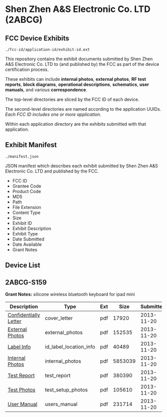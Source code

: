 # Shen Zhen A&S Electronic Co. LTD (2ABCG)
## FCC Device Exhibits

```
./fcc-id/application-id/exhibit-id.ext
```

This repository contains the exhibit documents submitted by Shen Zhen A&S Electronic Co. LTD to (and published by) the FCC as part of the device certification process.

These exhibits can include **internal photos**, **external photos**, **RF test reports**, **block diagrams**, **operational descriptions**, **schematics**, **user manuals**, and various **correspondence**.

The top-level directories are sliced by the FCC ID of each device.

The second-level directories are named according to the application UUIDs. *Each FCC ID includes one or more application.*

Within each application directory are the exhibits submitted with that application. 

## Exhibit Manifest

```
./manifest.json
```

JSON manifest which describes each exhibit submitted by Shen Zhen A&S Electronic Co. LTD and published by the FCC.

- FCC ID
- Grantee Code
- Product Code
- MD5
- Path
- File Extension
- Content Type
- Size
- Exhibit ID
- Exhibit Description
- Exhibit Type
- Date Submitted
- Date Available
- Grant Notes

## Device List
## 2ABCG-S159
**Grant Notes:** silicone wireless bluetooth keyboard for ipad mini

| Description | Type | Ext | Size | Submitted | Available |
| ----------- | ---- | --- | ---- | --------- | --------- |
| [Confidentially Letter](2ABCG-S159/8e25b21abc8d050a93b5cb66fe1917b4/2122879.pdf) | cover_letter | pdf | 17920 | 2013-11-20 | 2013-11-20 |
| [External Photos](2ABCG-S159/8e25b21abc8d050a93b5cb66fe1917b4/2122880.pdf) | external_photos | pdf | 152535 | 2013-11-20 | 2013-11-20 |
| [Label Info](2ABCG-S159/8e25b21abc8d050a93b5cb66fe1917b4/2122882.pdf) | id_label_location_info | pdf | 40489 | 2013-11-20 | 2013-11-20 |
| [Internal Photos](2ABCG-S159/8e25b21abc8d050a93b5cb66fe1917b4/2122881.pdf) | internal_photos | pdf | 5853039 | 2013-11-20 | 2013-11-20 |
| [Test Report](2ABCG-S159/8e25b21abc8d050a93b5cb66fe1917b4/2122884.pdf) | test_report | pdf | 380390 | 2013-11-20 | 2013-11-20 |
| [Test Photos](2ABCG-S159/8e25b21abc8d050a93b5cb66fe1917b4/2122883.pdf) | test_setup_photos | pdf | 105610 | 2013-11-20 | 2013-11-20 |
| [User Manual](2ABCG-S159/8e25b21abc8d050a93b5cb66fe1917b4/2122885.pdf) | users_manual | pdf | 231714 | 2013-11-20 | 2013-11-20 |
